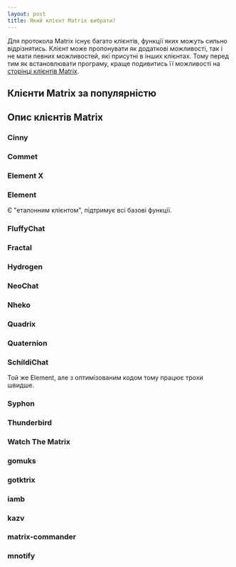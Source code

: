 ```yaml
---
layout: post
title: Який клієнт Matrix вибрати?
---
```

Для протокола Matrix існує багато клієнтів, функції яких можуть сильно відрізнятись. Клієнт може пропонувати як додаткові можливості, так і не мати певних можливостей, які присутні в інших клієнтах. Тому перед тим як встановлювати програму, краще подивитись її можливості на [сторінці клієнтів Matrix](https://matrix.org/ecosystem/clients/).

## Клієнти Matrix за популярністю

## Опис клієнтів Matrix

### Cinny
### Commet
### Element X
### Element

Є "еталонним клієнтом", підтримує всі базові функції.

### FluffyChat
### Fractal
### Hydrogen
### NeoChat
### Nheko
### Quadrix
### Quaternion
### SchildiChat

Той же Element, але з оптимізованим кодом тому працює трохи швидше.

### Syphon
### Thunderbird
### Watch The Matrix
### gomuks
### gotktrix
### iamb
### kazv
### matrix-commander
### mnotify
